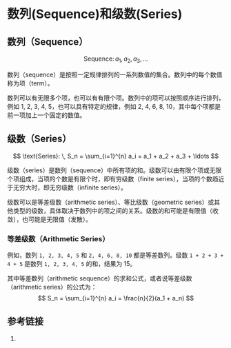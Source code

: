 # 数列(Sequence)和级数(Series)


## 数列（Sequence）

$$
\text{Sequence}: \, a_1, a_2, a_3, \ldots
$$

数列（sequence）是按照一定规律排列的一系列数值的集合。数列中的每个数值称为项（term）。

数列可以有无限多个项，也可以有有限个项。数列中的项可以按照顺序进行排列，例如 1, 2, 3, 4, 5，也可以具有特定的规律，例如 2, 4, 6, 8, 10，其中每个项都是前一项加上一个固定的数值。


## 级数（Series）

$$
\text{Series}: \, S_n = \sum_{i=1}^{n} a_i = a_1 + a_2 + a_3 + \ldots
$$

级数（series）是数列（sequence）中所有项的和。级数可以由有限个项或无限个项组成，当项的个数是有限个时，即有穷级数（finite series），当项的个数趋近于无穷大时，即无穷级数（infinite series）。

级数可以是等差级数（arithmetic series）、等比级数（geometric series）或其他类型的级数，具体取决于数列中的项之间的关系。级数的和可能是有限值（收敛），也可能是无限值（发散）。


### 等差级数（Arithmetic Series）

例如，数列 `1, 2, 3, 4, 5` 和 `2, 4, 6, 8, 10` 都是等差数列。级数 `1 + 2 + 3 + 4 + 5` 是数列 `1, 2, 3, 4, 5` 的和，结果为 15。

其中等差数列（arithmetic sequence）的求和公式，或者说等差级数（arithmetic series）的公式为：
$$
S_n = \sum_{i=1}^{n} a_i = \frac{n}{2}(a_1 + a_n)
$$




## 参考链接
1. 